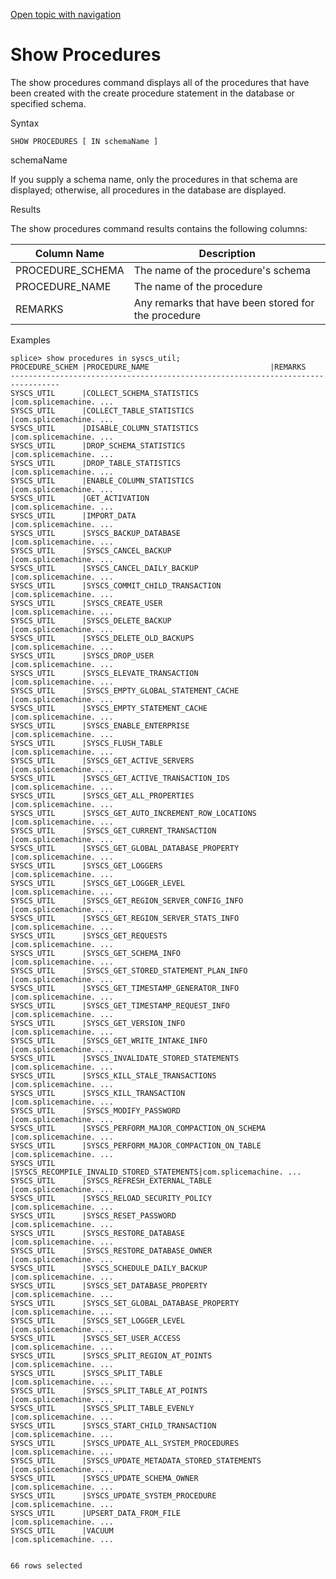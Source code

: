 [Open topic with navigation](../../index.html#Shared/CmdLineReference/CmdShowProcedures.html)

[]()Show Procedures
===================

The <span class="AppCommand">show procedures</span> command displays all of the procedures that have been created with the <span class="CodeFont">create procedure</span> statement in the database or specified schema.

Syntax

``` FcnSyntax
SHOW PROCEDURES [ IN schemaName ]
```

schemaName

If you supply a schema name, only the procedures in that schema are displayed; otherwise, all procedures in the database are displayed.

Results

The <span class="AppCommand">show procedures</span> command results contains the following columns:

| Column Name       | Description                                         |
|-------------------|-----------------------------------------------------|
| PROCEDURE\_SCHEMA | The name of the procedure's schema                  |
| PROCEDURE\_NAME   | The name of the procedure                           |
| REMARKS           | Any remarks that have been stored for the procedure |

Examples

``` AppCommand
splice> show procedures in syscs_util;
PROCEDURE_SCHEM |PROCEDURE_NAME                           |REMARKS
---------------------------------------------------------------------------------
SYSCS_UTIL      |COLLECT_SCHEMA_STATISTICS                |com.splicemachine. ...
SYSCS_UTIL      |COLLECT_TABLE_STATISTICS                 |com.splicemachine. ...
SYSCS_UTIL      |DISABLE_COLUMN_STATISTICS                |com.splicemachine. ...
SYSCS_UTIL      |DROP_SCHEMA_STATISTICS                   |com.splicemachine. ...
SYSCS_UTIL      |DROP_TABLE_STATISTICS                    |com.splicemachine. ...
SYSCS_UTIL      |ENABLE_COLUMN_STATISTICS                 |com.splicemachine. ...
SYSCS_UTIL      |GET_ACTIVATION                           |com.splicemachine. ...
SYSCS_UTIL      |IMPORT_DATA                              |com.splicemachine. ...
SYSCS_UTIL      |SYSCS_BACKUP_DATABASE                    |com.splicemachine. ...
SYSCS_UTIL      |SYSCS_CANCEL_BACKUP                      |com.splicemachine. ...
SYSCS_UTIL      |SYSCS_CANCEL_DAILY_BACKUP                |com.splicemachine. ...
SYSCS_UTIL      |SYSCS_COMMIT_CHILD_TRANSACTION           |com.splicemachine. ...
SYSCS_UTIL      |SYSCS_CREATE_USER                        |com.splicemachine. ...
SYSCS_UTIL      |SYSCS_DELETE_BACKUP                      |com.splicemachine. ...
SYSCS_UTIL      |SYSCS_DELETE_OLD_BACKUPS                 |com.splicemachine. ...
SYSCS_UTIL      |SYSCS_DROP_USER                          |com.splicemachine. ...
SYSCS_UTIL      |SYSCS_ELEVATE_TRANSACTION                |com.splicemachine. ...
SYSCS_UTIL      |SYSCS_EMPTY_GLOBAL_STATEMENT_CACHE       |com.splicemachine. ...
SYSCS_UTIL      |SYSCS_EMPTY_STATEMENT_CACHE              |com.splicemachine. ...
SYSCS_UTIL      |SYSCS_ENABLE_ENTERPRISE                  |com.splicemachine. ...
SYSCS_UTIL      |SYSCS_FLUSH_TABLE                        |com.splicemachine. ...
SYSCS_UTIL      |SYSCS_GET_ACTIVE_SERVERS                 |com.splicemachine. ...
SYSCS_UTIL      |SYSCS_GET_ACTIVE_TRANSACTION_IDS         |com.splicemachine. ...
SYSCS_UTIL      |SYSCS_GET_ALL_PROPERTIES                 |com.splicemachine. ...
SYSCS_UTIL      |SYSCS_GET_AUTO_INCREMENT_ROW_LOCATIONS   |com.splicemachine. ...
SYSCS_UTIL      |SYSCS_GET_CURRENT_TRANSACTION            |com.splicemachine. ...
SYSCS_UTIL      |SYSCS_GET_GLOBAL_DATABASE_PROPERTY       |com.splicemachine. ...
SYSCS_UTIL      |SYSCS_GET_LOGGERS                        |com.splicemachine. ...
SYSCS_UTIL      |SYSCS_GET_LOGGER_LEVEL                   |com.splicemachine. ...
SYSCS_UTIL      |SYSCS_GET_REGION_SERVER_CONFIG_INFO      |com.splicemachine. ...
SYSCS_UTIL      |SYSCS_GET_REGION_SERVER_STATS_INFO       |com.splicemachine. ...
SYSCS_UTIL      |SYSCS_GET_REQUESTS                       |com.splicemachine. ...
SYSCS_UTIL      |SYSCS_GET_SCHEMA_INFO                    |com.splicemachine. ...
SYSCS_UTIL      |SYSCS_GET_STORED_STATEMENT_PLAN_INFO     |com.splicemachine. ...
SYSCS_UTIL      |SYSCS_GET_TIMESTAMP_GENERATOR_INFO       |com.splicemachine. ...
SYSCS_UTIL      |SYSCS_GET_TIMESTAMP_REQUEST_INFO         |com.splicemachine. ...
SYSCS_UTIL      |SYSCS_GET_VERSION_INFO                   |com.splicemachine. ...
SYSCS_UTIL      |SYSCS_GET_WRITE_INTAKE_INFO              |com.splicemachine. ...
SYSCS_UTIL      |SYSCS_INVALIDATE_STORED_STATEMENTS       |com.splicemachine. ...
SYSCS_UTIL      |SYSCS_KILL_STALE_TRANSACTIONS            |com.splicemachine. ...
SYSCS_UTIL      |SYSCS_KILL_TRANSACTION                   |com.splicemachine. ...
SYSCS_UTIL      |SYSCS_MODIFY_PASSWORD                    |com.splicemachine. ...
SYSCS_UTIL      |SYSCS_PERFORM_MAJOR_COMPACTION_ON_SCHEMA |com.splicemachine. ...
SYSCS_UTIL      |SYSCS_PERFORM_MAJOR_COMPACTION_ON_TABLE  |com.splicemachine. ...
SYSCS_UTIL      |SYSCS_RECOMPILE_INVALID_STORED_STATEMENTS|com.splicemachine. ...
SYSCS_UTIL      |SYSCS_REFRESH_EXTERNAL_TABLE             |com.splicemachine. ...
SYSCS_UTIL      |SYSCS_RELOAD_SECURITY_POLICY             |com.splicemachine. ...
SYSCS_UTIL      |SYSCS_RESET_PASSWORD                     |com.splicemachine. ...
SYSCS_UTIL      |SYSCS_RESTORE_DATABASE                   |com.splicemachine. ...
SYSCS_UTIL      |SYSCS_RESTORE_DATABASE_OWNER             |com.splicemachine. ...
SYSCS_UTIL      |SYSCS_SCHEDULE_DAILY_BACKUP              |com.splicemachine. ...
SYSCS_UTIL      |SYSCS_SET_DATABASE_PROPERTY              |com.splicemachine. ...
SYSCS_UTIL      |SYSCS_SET_GLOBAL_DATABASE_PROPERTY       |com.splicemachine. ...
SYSCS_UTIL      |SYSCS_SET_LOGGER_LEVEL                   |com.splicemachine. ...
SYSCS_UTIL      |SYSCS_SET_USER_ACCESS                    |com.splicemachine. ...
SYSCS_UTIL      |SYSCS_SPLIT_REGION_AT_POINTS             |com.splicemachine. ...
SYSCS_UTIL      |SYSCS_SPLIT_TABLE                        |com.splicemachine. ...
SYSCS_UTIL      |SYSCS_SPLIT_TABLE_AT_POINTS              |com.splicemachine. ...
SYSCS_UTIL      |SYSCS_SPLIT_TABLE_EVENLY                 |com.splicemachine. ...
SYSCS_UTIL      |SYSCS_START_CHILD_TRANSACTION            |com.splicemachine. ...
SYSCS_UTIL      |SYSCS_UPDATE_ALL_SYSTEM_PROCEDURES       |com.splicemachine. ...
SYSCS_UTIL      |SYSCS_UPDATE_METADATA_STORED_STATEMENTS  |com.splicemachine. ...
SYSCS_UTIL      |SYSCS_UPDATE_SCHEMA_OWNER                |com.splicemachine. ...
SYSCS_UTIL      |SYSCS_UPDATE_SYSTEM_PROCEDURE            |com.splicemachine. ...
SYSCS_UTIL      |UPSERT_DATA_FROM_FILE                    |com.splicemachine. ...
SYSCS_UTIL      |VACUUM                                   |com.splicemachine. ...


66 rows selected
```

 


